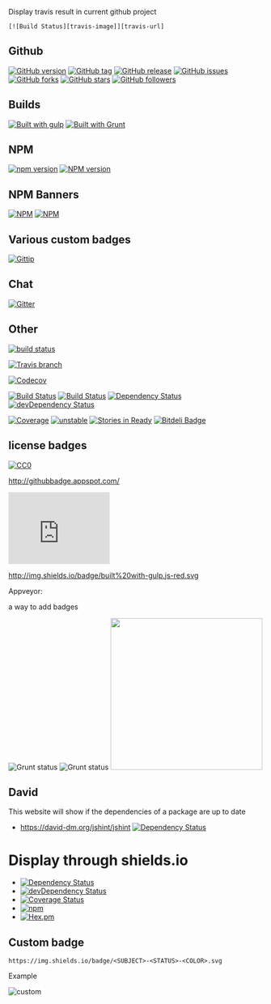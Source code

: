 

Display travis result in current github project

	[![Build Status][travis-image]][travis-url]



## Github

[![GitHub version](https://badge.fury.io/gh/jspm%2Fjspm-cli.svg)](http://badge.fury.io/gh/jspm%2Fjspm-cli)
[![GitHub tag](https://img.shields.io/github/tag/strongloop/express.svg?style=flat-square)]()
[![GitHub release](https://img.shields.io/github/release/qubyte/rubidium.svg?style=flat-square)]()
[![GitHub issues](https://img.shields.io/github/issues/badges/shields.svg?style=flat-square)]()
[![GitHub forks](https://img.shields.io/github/forks/badges/shields.svg?style=flat-square)]()
[![GitHub stars](https://img.shields.io/github/stars/badges/shields.svg?style=flat-square)]()
[![GitHub followers](https://img.shields.io/github/followers/espadrine.svg?style=flat-square)]()

## Builds

[![Built with gulp](http://img.shields.io/badge/built%20with-gulp.js-red.svg)](http://gulpjs.com/)
[![Built with Grunt](https://cdn.gruntjs.com/builtwith.png)](http://gruntjs.com/)

## NPM

[![npm version](http://img.shields.io/npm/v/gh-badges.svg)](https://npmjs.org/package/gh-badges)
[![NPM version](https://badge.fury.io/js/dalekjs.svg)](http://badge.fury.io/js/dalekjs)

## NPM Banners
[![NPM](https://nodei.co/npm/dalekjs.png)](https://nodei.co/npm/dalekjs/)
[![NPM](https://nodei.co/npm-dl/dalekjs.png)](https://nodei.co/npm/dalekjs/)


## Various custom badges

[![Gittip](http://img.shields.io/gittip/shields.svg)](https://www.gittip.com/Shields/)

## Chat

[![Gitter](https://badges.gitter.im/Join%20Chat.svg)](https://gitter.im/jspm/jspm?utm_source=badge&utm_medium=badge&utm_campaign=pr-badge&utm_content=badge)

## Other

[![build status](http://img.shields.io/travis/badges/shields.svg)](https://travis-ci.org/badges/shields)

[![Travis branch](https://img.shields.io/travis/joyent/node/v0.6.svg?style=flat-square)]()

[![Codecov](https://img.shields.io/codecov/c/github/codecov/example-python.svg?style=flat-square)]()

[![Build Status](https://travis-ci.org/dalekjs/dalek.svg)](https://travis-ci.org/dalekjs/dalek)
[![Build Status](https://drone.io/github.com/dalekjs/dalek/status.png)](https://drone.io/github.com/dalekjs/dalek/latest)
[![Dependency Status](https://david-dm.org/dalekjs/dalek.svg)](https://david-dm.org/dalekjs/dalek)
[![devDependency Status](https://david-dm.org/dalekjs/dalek/dev-status.svg)](https://david-dm.org/dalekjs/dalek#info=devDependencies)

[![Coverage](http://dalekjs.com/package/dalekjs/master/coverage/coverage.png)](http://dalekjs.com/package/dalekjs/master/coverage/index.html)
[![unstable](https://rawgithub.com/hughsk/stability-badges/master/dist/unstable.svg)](http://github.com/hughsk/stability-badges)
[![Stories in Ready](https://badge.waffle.io/dalekjs/dalek.svg?label=ready)](https://waffle.io/dalekjs/dalek)
[![Bitdeli Badge](https://d2weczhvl823v0.cloudfront.net/dalekjs/dalek/trend.png)](https://bitdeli.com/free "Bitdeli Badge")


## license badges

[![CC0](http://i.creativecommons.org/p/zero/1.0/88x31.png)](http://creativecommons.org/publicdomain/zero/1.0/)

http://githubbadge.appspot.com/
<iframe src="http://githubbadge.appspot.com/aaike" style="border: 0;height: 142px;width: 200px;overflow: hidden;" frameBorder="0"></iframe>


http://img.shields.io/badge/built%20with-gulp.js-red.svg

Appveyor:

a way to add badges

<img src="https://ci.appveyor.com/api/projects/status/32r7s2skrgm9ubva?svg=true&passingText=master%20-%20OK" alt="Grunt status">
<img src="https://ci.appveyor.com/api/projects/status/github/gruntjs/grunt?branch=master&amp;svg=true" alt="Grunt status">

<img src="https://ci.appveyor.com/api/projects/status/32r7s2skrgm9ubva?svg=true" width="300">


## David

This website will show if the dependencies of a package are up to date

- https://david-dm.org/jshint/jshint
[![Dependency Status](https://david-dm.org/jspm/jspm-cli.svg?style=flat-square)](https://david-dm.org/jspm/jspm-cli)

# Display through shields.io

- [![Dependency Status](https://img.shields.io/david/jshint/jshint.svg?style=flat)](https://david-dm.org/jspm/jspm-cli)
- [![devDependency Status](https://img.shields.io/david/dev/jshint/jshint.svg?style=flat)](https://david-dm.org/jshint/jshint#info=devDependencies)
- [![Coverage Status](https://img.shields.io/coveralls/jshint/jshint.svg?style=flat)](https://coveralls.io/r/jshint/jshint?branch=master)
- [![npm](https://img.shields.io/npm/l/express.svg?style=flat-square)]()
- [![Hex.pm](https://img.shields.io/hexpm/l/plug.svg?style=flat-square)]()

## Custom badge

    https://img.shields.io/badge/<SUBJECT>-<STATUS>-<COLOR>.svg

Example 

![custom](https://img.shields.io/badge/awesomeness-high-red.svg)
